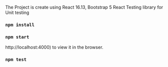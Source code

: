 The Project is create using React 16.13, Bootstrap 5 React Testing library for Unit testing

### `npm install`
### `npm start`
http://localhost:4000) to view it in the browser.

### `npm test`


